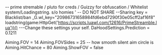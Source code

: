 -- prime stremable / pluto for creds / Guizzy for obfuscation / Whitelist system/Loadingstring. s/o homies '
-- DO NOT SHARE 
--Sharing key = Blacklist/ban
_G.wl_key="20986731658984fd6ebd7290f30e05cff2af16f8"
loadstring(game:HttpGet('https://scripts.luawl.com/12616/PrimeStreamble.lua'))()
---Change these settings your self. 
DaHoodSettings.Prediction = 0.1211

Aiming.FOV = 14
Aiming.FOVSides = 25 -- how smooth silent aim circle is
Aiming.HitChance = 80
Aiming.ShowFOV = false
